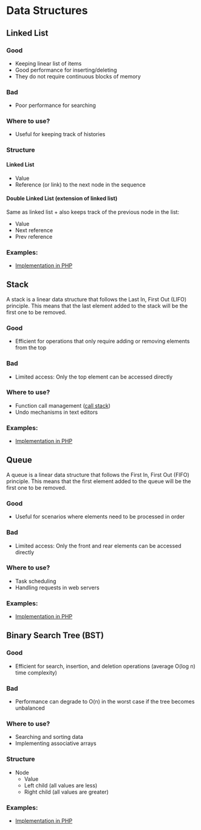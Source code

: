 # Data Structures

## Linked List

### Good
- Keeping linear list of items
- Good performance for inserting/deleting
- They do not require continuous blocks of memory

### Bad
- Poor performance for searching

### Where to use?
- Useful for keeping track of histories

### Structure

#### Linked List
- Value
- Reference (or link) to the next node in the sequence

#### Double Linked List (extension of linked list)
Same as linked list + also keeps track of the previous node in the list:
- Value
- Next reference
- Prev reference

### Examples:
- [Implementation in PHP](linked_list/example.php)

## Stack
A stack is a linear data structure that follows the Last In, First Out (LIFO) principle. This means that the last element added to the stack will be the first one to be removed.

### Good
- Efficient for operations that only require adding or removing elements from the top

### Bad
- Limited access: Only the top element can be accessed directly

### Where to use?
- Function call management ([call stack](https://medium.com/@zawhtetnaing/a-glimpse-into-javascript-magic-event-loop-37babb34b12e))
- Undo mechanisms in text editors

### Examples:
- [Implementation in PHP](stack/example.php)

## Queue
A queue is a linear data structure that follows the First In, First Out (FIFO) principle. This means that the first element added to the queue will be the first one to be removed.

### Good
- Useful for scenarios where elements need to be processed in order

### Bad
- Limited access: Only the front and rear elements can be accessed directly

### Where to use?
- Task scheduling 
- Handling requests in web servers

### Examples:
- [Implementation in PHP](queue/example.php)

## Binary Search Tree (BST)

### Good
- Efficient for search, insertion, and deletion operations (average O(log n) time complexity)

### Bad
- Performance can degrade to O(n) in the worst case if the tree becomes unbalanced

### Where to use?
- Searching and sorting data
- Implementing associative arrays

### Structure
- Node
  - Value
  - Left child (all values are less)
  - Right child (all values are greater)
  
### Examples:
- [Implementation in PHP](binary_search_tree/example.php)